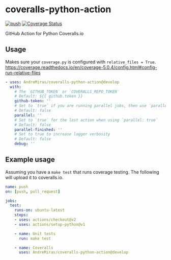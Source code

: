 # coveralls-python-action

[![push](https://github.com/AndreMiras/coveralls-python-action/workflows/push/badge.svg?branch=develop)](https://github.com/AndreMiras/coveralls-python-action/actions?query=workflow%3Apush)
[![Coverage Status](https://coveralls.io/repos/github/AndreMiras/coveralls-python-action/badge.svg?branch=develop)](https://coveralls.io/github/AndreMiras/coveralls-python-action?branch=develop)

GitHub Action for Python Coveralls.io

## Usage
Makes sure your `coverage.py` is configured with `relative_files = True`.
https://coverage.readthedocs.io/en/coverage-5.0.4/config.html#config-run-relative-files

```yaml
- uses: AndreMiras/coveralls-python-action@develop
  with:
    # The `GITHUB_TOKEN` or `COVERALLS_REPO_TOKEN`
    # Default: ${{ github.token }}
    github-token: ''
    # Set to `true` if you are running parallel jobs, then use `parallel-finished: true` for the last action
    # Default: false
    parallel: ''
    # Set to `true` for the last action when using `parallel: true`
    # Default: false
    parallel-finished: ''
    # Set to true to increase logger verbosity
    # Default: false
    debug: ''
```

## Example usage
Assuming you have a `make test` that runs coverage testing.
The following will upload it to coveralls.io.
```yaml
name: push
on: [push, pull_request]

jobs:
  test:
    runs-on: ubuntu-latest
    steps:
    - uses: actions/checkout@v2
    - uses: actions/setup-python@v1

    - name: Unit tests
      run: make test

    - name: Coveralls
      uses: AndreMiras/coveralls-python-action@develop
```
